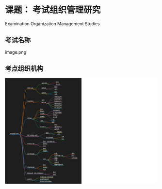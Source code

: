 # 课题： 考试组织管理研究

Examination Organization Management Studies

## 考试名称

image.png

## 考点组织机构

![考点组织机构](/images/kdzzjg.jpg "考点组织机构")